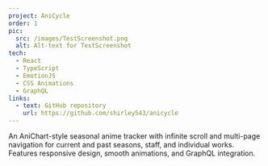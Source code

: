 ```yaml
---
project: AniCycle
order: 1
pic:
  src: /images/TestScreenshot.png
  alt: Alt-text for TestScreenshot
tech:
  - React
  - TypeScript
  - EmotionJS
  - CSS Animations
  - GraphQL
links:
  - text: GitHub repository
    url: https://github.com/shirley543/anicycle
---
```


An AniChart-style seasonal anime tracker with infinite scroll and multi-page navigation for current and past seasons, staff, and individual works. Features responsive design, smooth animations, and GraphQL integration.
